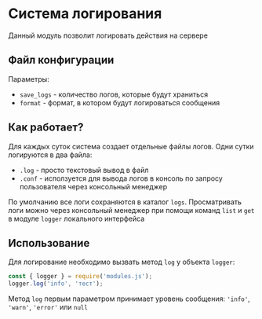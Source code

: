 # Система логирования
Данный модуль позволит логировать действия на сервере

## Файл конфигурации
Параметры:
- `save_logs` - количество логов, которые будут храниться
- `format` - формат, в котором будут логироваться сообщения

## Как работает?
Для каждых суток система создает отдельные файлы логов. Одни сутки логируются в два файла:
- `.log` - просто текстовый вывод в файл
- `.conf` - исползуется для вывода логов в консоль по запросу пользователя через консольный менеджер

По умолчанию все логи сохраняются в каталог `logs`. Просматривать логи можно через консольный менеджер при помощи команд `list` и `get` в модуле `logger` локального интерфейса

## Использование
Для логирование необходимо вызвать метод `log` у объекта `logger`:
```javascript
const { logger } = require('modules.js');
logger.log('info', 'тест');
```

Метод `log` первым параметром принимает уровень сообщения: `'info'`, `'warn'`, `'error'` или `null`
